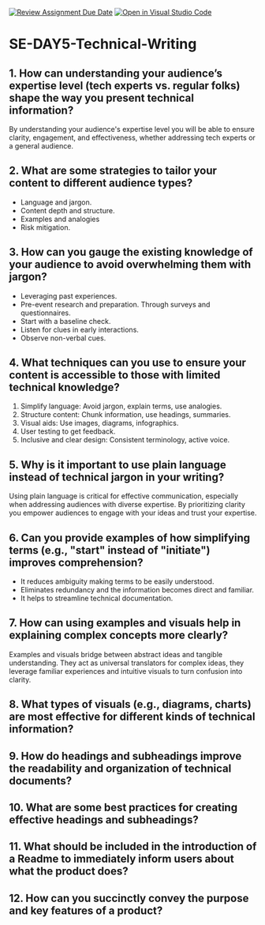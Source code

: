 [![Review Assignment Due Date](https://classroom.github.com/assets/deadline-readme-button-22041afd0340ce965d47ae6ef1cefeee28c7c493a6346c4f15d667ab976d596c.svg)](https://classroom.github.com/a/zsAR-pyY)
[![Open in Visual Studio Code](https://classroom.github.com/assets/open-in-vscode-2e0aaae1b6195c2367325f4f02e2d04e9abb55f0b24a779b69b11b9e10269abc.svg)](https://classroom.github.com/online_ide?assignment_repo_id=18486790&assignment_repo_type=AssignmentRepo)
# SE-DAY5-Technical-Writing
## 1. How can understanding your audience’s expertise level (tech experts vs. regular folks) shape the way you present technical information?

By understanding your audience's expertise level you will be able to ensure clarity, engagement, and effectiveness, whether addressing tech experts or a general audience.

## 2. What are some strategies to tailor your content to different audience types?

- Language and jargon.
- Content depth and structure.
- Examples and analogies
- Risk mitigation.

## 3. How can you gauge the existing knowledge of your audience to avoid overwhelming them with jargon?

- Leveraging past experiences.
- Pre-event research and preparation. Through surveys and questionnaires.
- Start with a baseline check.
- Listen for clues in early interactions.
- Observe non-verbal cues.

## 4. What techniques can you use to ensure your content is accessible to those with limited technical knowledge?

1. Simplify language: Avoid jargon, explain terms, use analogies.
2. Structure content: Chunk information, use headings, summaries.
3. Visual aids: Use images, diagrams, infographics.
4. User testing to get feedback.
5. Inclusive and clear design: Consistent terminology, active voice.

## 5. Why is it important to use plain language instead of technical jargon in your writing?

Using plain language is critical for effective communication, especially when addressing audiences with diverse expertise. By prioritizing clarity you empower audiences to engage with your ideas and trust your expertise.

## 6. Can you provide examples of how simplifying terms (e.g., "start" instead of "initiate") improves comprehension?

- It reduces ambiguity making terms to be easily understood.
- Eliminates redundancy and the information becomes direct and familiar.
- It helps to streamline technical documentation.

## 7. How can using examples and visuals help in explaining complex concepts more clearly?

Examples and visuals bridge between abstract ideas and tangible understanding. They act as universal translators for complex ideas, they leverage familiar experiences and intuitive visuals to turn confusion into clarity.

## 8. What types of visuals (e.g., diagrams, charts) are most effective for different kinds of technical information?



## 9. How do headings and subheadings improve the readability and organization of technical documents?
## 10. What are some best practices for creating effective headings and subheadings?
## 11. What should be included in the introduction of a Readme to immediately inform users about what the product does?
## 12. How can you succinctly convey the purpose and key features of a product?
